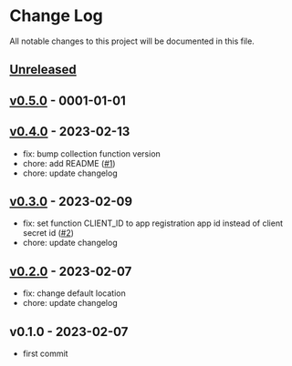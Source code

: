 # Change Log

All notable changes to this project will be documented in this file.

<a name="unreleased"></a>
## [Unreleased]



<a name="v0.5.0"></a>
## [v0.5.0] - 0001-01-01



<a name="v0.4.0"></a>
## [v0.4.0] - 2023-02-13

- fix: bump collection function version
- chore: add README ([#1](https://github.com/observeinc/resourcemanager-azure-collection/issues/1))
- chore: update changelog


<a name="v0.3.0"></a>
## [v0.3.0] - 2023-02-09

- fix: set function CLIENT_ID to app registration app id instead of client secret id ([#2](https://github.com/observeinc/resourcemanager-azure-collection/issues/2))
- chore: update changelog


<a name="v0.2.0"></a>
## [v0.2.0] - 2023-02-07

- fix: change default location
- chore: update changelog


<a name="v0.1.0"></a>
## v0.1.0 - 2023-02-07

- first commit


[Unreleased]: https://github.com/observeinc/resourcemanager-azure-collection/compare/v0.5.0...HEAD
[v0.5.0]: https://github.com/observeinc/resourcemanager-azure-collection/compare/v0.4.0...v0.5.0
[v0.4.0]: https://github.com/observeinc/resourcemanager-azure-collection/compare/v0.3.0...v0.4.0
[v0.3.0]: https://github.com/observeinc/resourcemanager-azure-collection/compare/v0.2.0...v0.3.0
[v0.2.0]: https://github.com/observeinc/resourcemanager-azure-collection/compare/v0.1.0...v0.2.0
